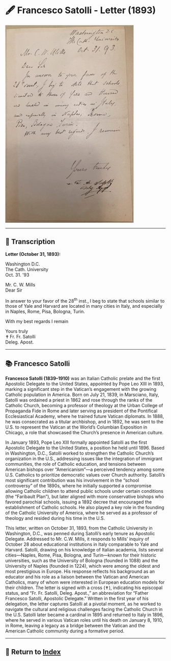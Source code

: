 # 🖋️ Francesco Satolli - Letter (1893)

<a href="../assets/Francesco_Satolli_Letter.jpg" target="_blank">
  <img src="../assets/Francesco_Satolli_Letter.jpg" alt="Francesco Satolli Letter" style="max-width: 80%; height: auto;"/>
</a>

---

## 📜 Transcription

**Letter (October 31, 1893):**  

Washington D.C.  
The Cath. University  
Oct. 31. '93  

Mr. C. W. Mills  
Dear Sir  

In answer to your favor of the 28<sup>th</sup> inst., I beg to state that schools similar to those of Yale and Harvard are located in many cities in Italy, and especially in Naples, Rome, Pisa, Bologna, Turin.  

With my best regards I remain  

Yours truly  
✝ Fr. Fr. Satolli  
Deleg. Apost.  

---

## 📚 Francesco Satolli

**Francesco Satolli (1839–1910)** was an Italian Catholic prelate and the first Apostolic Delegate to the United States, appointed by Pope Leo XIII in 1893, marking a significant step in the Vatican’s engagement with the growing Catholic population in America. Born on July 21, 1839, in Marsciano, Italy, Satolli was ordained a priest in 1862 and rose through the ranks of the Catholic Church, becoming a professor of theology at the Urban College of Propaganda Fide in Rome and later serving as president of the Pontifical Ecclesiastical Academy, where he trained future Vatican diplomats. In 1888, he was consecrated as a titular archbishop, and in 1892, he was sent to the U.S. to represent the Vatican at the World’s Columbian Exposition in Chicago, a role that showcased the Church’s presence in American culture.

In January 1893, Pope Leo XIII formally appointed Satolli as the first Apostolic Delegate to the United States, a position he held until 1896. Based in Washington, D.C., Satolli worked to strengthen the Catholic Church’s organization in the U.S., addressing issues like the integration of immigrant communities, the role of Catholic education, and tensions between American bishops over “Americanism”—a perceived tendency among some U.S. Catholics to prioritize democratic values over Church authority. Satolli’s most significant contribution was his involvement in the “school controversy” of the 1890s, where he initially supported a compromise allowing Catholic children to attend public schools under certain conditions (the “Faribault Plan”), but later aligned with more conservative bishops who favored parochial schools, issuing a 1892 decree that encouraged the establishment of Catholic schools. He also played a key role in the founding of the Catholic University of America, where he served as a professor of theology and resided during his time in the U.S.

This letter, written on October 31, 1893, from the Catholic University in Washington, D.C., was penned during Satolli’s early tenure as Apostolic Delegate. Addressed to Mr. C.W. Mills, it responds to Mills’ inquiry of October 28 about educational institutions in Italy comparable to Yale and Harvard. Satolli, drawing on his knowledge of Italian academia, lists several cities—Naples, Rome, Pisa, Bologna, and Turin—known for their historic universities, such as the University of Bologna (founded in 1088) and the University of Naples (founded in 1224), which were among the oldest and most prestigious in Europe. His response reflects his background as an educator and his role as a liaison between the Vatican and American Catholics, many of whom were interested in European education models for their children. The letter is signed with a cross (✝), indicating his episcopal status, and “Fr. Fr. Satolli, Deleg. Apost.,” an abbreviation for “Father Francesco Satolli, Apostolic Delegate.” Written in the first year of his delegation, the letter captures Satolli at a pivotal moment, as he worked to navigate the cultural and religious challenges facing the Catholic Church in the U.S. Satolli later became a cardinal in 1895 and returned to Italy in 1896, where he served in various Vatican roles until his death on January 8, 1910, in Rome, leaving a legacy as a bridge between the Vatican and the American Catholic community during a formative period.

---

## 🔗 Return to [Index](index.md)